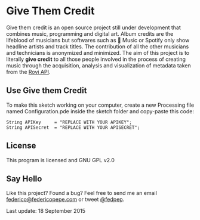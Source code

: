 # Give Them Credit
Give them credit is an open source project still under development that combines music, programming and digital art. Album credits are the lifeblood of musicians but softwares such as  Music or Spotify only show headline artists and track titles. The contribution of all the other musicians and technicians is anonymized and minimized. The aim of this project is to literally **give credit** to all those people involved in the process of creating music through the acquisition, analysis and visualization of metadata taken from the [Rovi API](http://developer.rovicorp.com).

## Use Give them Credit
To make this sketch working on your computer, create a new Processing file named Configuration.pde inside the sketch folder and copy-paste this code:

```
String APIKey     = "REPLACE WITH YOUR APIKEY";
String APISecret  = "REPLACE WITH YOUR APISECRET";
```

## License
This program is licensed and GNU GPL v2.0

## Say Hello
Like this project? Found a bug? Feel free to send me an email federico@federicopepe.com or tweet [@fedpep](http://www.twitter.com/@fedpep).

Last update: 18 September 2015
